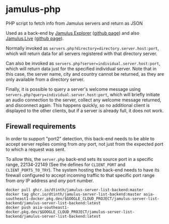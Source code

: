 # jamulus-php

PHP script to fetch info from Jamulus servers and return as JSON

Used as a back-end by [Jamulus Explorer](https://explorer.jamulus.io) ([github page](https://github.com/softins/jamulus-web))
and also [Jamulus.Live](https://jamulus.live) ([github page](https://github.com/mcfnord/JamFan22)).

Normally invoked as `servers.php?directory=directory.server.host:port`, which will
return data for all servers registered with that directory server.

Can also be invoked as `servers.php?server=individual.server.host:port`, which will
return data just for the specified individual server. Note that in this case,
the server name, city and country cannot be returned, as they are only available
from a directory server.

Finally, it is possible to query a server's welcome message using
`servers.php?query=individual.server.host:port`, which will briefly initiate
an audio connection to the server, collect any welcome message returned,
and disconnect again. This happens quickly, so no additional client is displayed
to the other clients, but if a server is already full, it does not work.

## Firewall requirements

In order to support "port2" detection, this back-end needs to be able to accept
server replies coming from _any_ port, not just from the expected port to which
a request was sent.

To allow this, the `server.php` back-end sets its source port in a specific range,
22134-22149 (See the defines for `CLIENT_PORT` and `CLIENT_PORTS_TO_TRY`).
The system hosting the back-end needs to have its firewall configured to accept incoming
traffic to that specific port range from _any_ IP address and _any_ port number.

```
docker pull ghcr.io/dtinth/jamulus-server-list-backend:master
docker tag ghcr.io/dtinth/jamulus-server-list-backend:master asia-southeast1-docker.pkg.dev/$GOOGLE_CLOUD_PROJECT/jamulus-server-list-backend/jamulus-server-list-backend:latest
docker push asia-southeast1-docker.pkg.dev/$GOOGLE_CLOUD_PROJECT/jamulus-server-list-backend/jamulus-server-list-backend:latest
```
